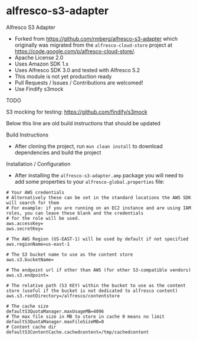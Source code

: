 # alfresco-s3-adapter
Alfresco S3 Adapter

 * Forked from https://github.com/rmberg/alfresco-s3-adapter which originally was migrated from the `alfresco-cloud-store` project at https://code.google.com/p/alfresco-cloud-store/.
 * Apache License 2.0
 * Uses Amazon SDK 1.x
 * Uses Alfresco SDK 3.0 and tested with Alfresco 5.2
 * This module is not yet production ready
 * Pull Requests / Issues / Contributions are welcomed!
 * Use Findify s3mock
 

TODO

S3 mocking for testing: https://github.com/findify/s3mock

Below this line are old build instructions that should be updated


Build Instructions

 * After cloning the project, run `mvn clean install` to download dependencies and build the project

Installation / Configuration

 * After installing the `alfresco-s3-adapter.amp` package you will need to add some properties to your `alfresco-global.properties` file:
 
```
# Your AWS credentials
# Alternatively these can be set in the standard locations the AWS SDK will search for them
# For example: if you are running on an EC2 instance and are using IAM roles, you can leave these blank and the credentials
# for the role will be used.
aws.accessKey=
aws.secretKey=

# The AWS Region (US-EAST-1) will be used by default if not specified
aws.regionName=us-east-1

# The S3 bucket name to use as the content store
aws.s3.bucketName=

# The endpoint url if other than AWS (for other S3-compatible vendors)
aws.s3.endpoint=

# The relative path (S3 KEY) within the bucket to use as the content store (useful if the bucket is not dedicated to alfresco content)
aws.s3.rootDirectory=/alfresco/contentstore

# The cache size
defaultS3QuotaManager.maxUsageMB=4096
# The max file size in MB to store in cache 0 means no limit
defaultS3QuotaManager.maxFileSizeMB=0
# Content cache dir
defaultS3ContentCache.cachedcontent=/tmp/cachedcontent
```
 
 
